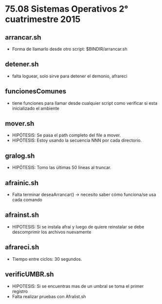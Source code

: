 # 75.08 Sistemas Operativos 2° cuatrimestre 2015

## arrancar.sh
* Forma de llamarlo desde otro script: $BINDIR/arrancar.sh <comando a arrancar> <comando que lo llama>
 
## detener.sh
* falta loguear, solo sirve para detener el demonio, afrareci

## funcionesComunes
* tiene funciones para llamar desde cualquier script como verificar si esta inicializado el ambiente

## mover.sh
* HIPÓTESIS: Se pasa el path completo del file a mover.
* HIPÓTESIS: Estoy usando la secuencia NNN por cada directorio.

## gralog.sh
* HIPÓTESIS: Tomo las últimas 50 líneas al truncar.

## afrainic.sh
* Falta terminar deseaArrancar() -> necesito saber cómo funciona/se usa cada comando

## afrainst.sh
* HIPOTESIS: Si se instala afrai y luego de quiere reinstalar se debe descomprimir los archivos nuevamente

## afrareci.sh
* Tiempo entre ciclos: 30 segundos.

## verificUMBR.sh
* HIPOTESIS: Si se encuentras mas de un umbral se toma el primer registro 
* Falta realizar pruebas con Afralist.sh
